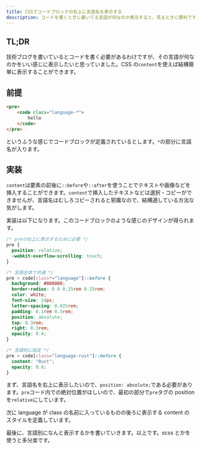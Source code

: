 ```yaml
---
title: CSSでコードブロックの右上に言語名を表示する
description: コードを書くときに書いてる言語が何なのか表示すると、見るときに便利です。CSSだけで実現できます。
---
```


## TL;DR

技術ブログを書いているとコードを書く必要があるわけですが、その言語が何なのかをいい感じに表示したいと思っていました。CSS の`content`を使えば結構簡単に表示することができます。

## 前提

```html
<pre>
    <code class="language-*">
        hello
    </code>
</pre>
```

というふうな感じでコードブロックが定義されているとします。`*`の部分に言語名が入ります。

## 実装

`content`は要素の前後に`::before`や`::after`を使うことでテキストや画像などを挿入することができます。`content`で挿入したテキストなどは選択・コピーができませんが、言語名はむしろコピーされると邪魔なので、結構適している方法な気がします。

実装は以下になります。このコードブロックのような感じのデザインが得られます。

```css
/* preの右上に表示するために必要 */
pre {
  position: relative;
  -webkit-overflow-scrolling: touch;
}

/* 言語全体で共通 */
pre > code[class*="language"]::before {
  background: #808080;
  border-radius: 0 0 0.25rem 0.25rem;
  color: white;
  font-size: 14px;
  letter-spacing: 0.025rem;
  padding: 0.1rem 0.5rem;
  position: absolute;
  top: 0.3rem;
  right: 0.3rem;
  opacity: 0.4;
}

/* 言語別に設定 */
pre > code[class="language-rust"]::before {
  content: "Rust";
  opacity: 0.8;
}
```

まず、言語名を右上に表示したいので、`position: absolute;`である必要があります。`pre`コード内での絶対位置がほしいので、最初の部分で`pre`タグの position を`relative`にしています。

次に language が class の名前に入っているものの後ろに表示する content のスタイルを定義しています。

最後に、言語別になんと表示するかを書いていきます。以上です。scss とかを使うと多分楽です。

